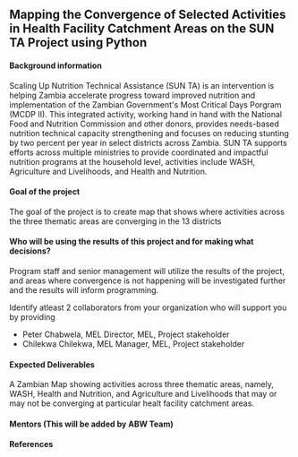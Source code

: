 ## Mapping the Convergence of Selected Activities in Health Facility Catchment Areas on the SUN TA Project using Python

#### Background information
Scaling Up Nutrition Technical Assistance (SUN TA) is an intervention is helping Zambia accelerate progress toward improved nutrition and implementation of the Zambian Government's Most Critical Days Porgram (MCDP II). This integrated activity, working hand in hand with the National Food and Nutrition Commission and other donors, provides needs-based nutrition technical capacity strengthening and focuses on reducing stunting by two percent per year in select districts across Zambia. SUN TA supports efforts across multiple ministries to provide coordinated and impactful nutrition programs at the household level, activities include WASH, Agriculture and Livelihoods, and Health and Nutrition.

#### Goal of the project
The goal of the project is to create map that shows where activities across the three thematic areas are converging in the 13 districts

#### Who will be using the results of this project and for making what decisions?
Program staff and senior management will utilize the results of the project, and areas where convergence is not happening will be investigated further and the results will inform programming.

Identify atleast 2 collaborators from your organization who will support you by providing
- Peter Chabwela, MEL Director, MEL, Project stakeholder
- Chilekwa Chilekwa, MEL Manager, MEL, Project stakeholder

#### Expected Deliverables
A Zambian Map showing activities across three thematic areas, namely, WASH, Health and Nutrition, and Agriculture and Livelihoods that may or may not be converging at particular healt facility catchment areas.

#### Mentors (This will be added by ABW Team)

#### References
